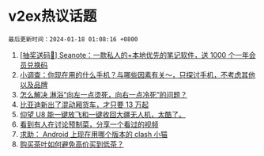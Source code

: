 # v2ex热议话题

`最后更新时间：2024-01-18 01:08:16 +0800`

1. [[抽奖送码🎁] Seanote：一款私人的+本地优先的笔记软件，送 1000 个一年会员兑换码](https://www.v2ex.com/t/1009230)
1. [小调查：你现在用的什么手机？与哪些因素有关～，只探讨手机，不考虑其他以及品牌](https://www.v2ex.com/t/1009291)
1. [怎么解决 淋浴“向左一点烫死，向右一点冷死”的问题？](https://www.v2ex.com/t/1009312)
1. [比亚迪新出了混动厢货车，才只要 13 万起](https://www.v2ex.com/t/1009228)
1. [仰望 U8 能一键放飞和一键收回大疆无人机，太酷了。](https://www.v2ex.com/t/1009219)
1. [看到有人在讨论预制菜，分享一个看过的视频](https://www.v2ex.com/t/1009293)
1. [求助： Android 上现在用哪个版本的 clash 小猫](https://www.v2ex.com/t/1009225)
1. [购买茶叶如何避免高价买到低茶？](https://www.v2ex.com/t/1009310)

